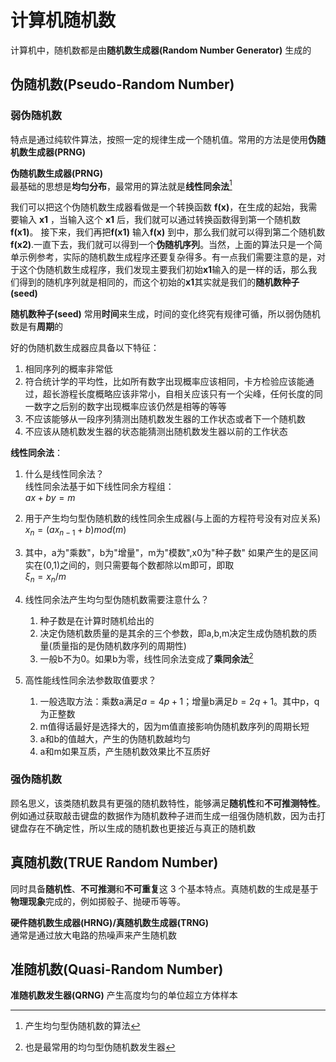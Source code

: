 # 计算机随机数


计算机中，随机数都是由**随机数生成器(Random Number Generator)** 生成的
## 伪随机数(Pseudo-Random Number)
### 弱伪随机数
特点是通过纯软件算法，按照一定的规律生成一个随机值。常用的方法是使用**伪随机数生成器(PRNG)**

**伪随机数生成器(PRNG)**  
最基础的思想是**均匀分布**，最常用的算法就是**线性同余法**[^1]

我们可以把这个伪随机数生成器看做是一个转换函数 **f(x)**，在生成的起始，我需要输入 **x1** ，当输入这个 **x1** 后，我们就可以通过转换函数得到第一个随机数**f(x1)**。 接下来，我们再把**f(x1)** 输入**f(x)** 到中，那么我们就可以得到第二个随机数**f(x2)**.一直下去，我们就可以得到一个**伪随机序列**。当然，上面的算法只是一个简单示例参考，实际的随机数生成程序还要复杂得多。有一点我们需要注意的是，对于这个伪随机数生成程序，我们发现主要我们初始**x1**输入的是一样的话，那么我们得到的随机序列就是相同的，而这个初始的**x1**其实就是我们的**随机数种子(seed)**

**随机数种子(seed)** 常用**时间**来生成，时间的变化终究有规律可循，所以弱伪随机数是有**周期**的

好的伪随机数生成器应具备以下特征：
1. 相同序列的概率非常低
2. 符合统计学的平均性，比如所有数字出现概率应该相同，卡方检验应该能通过，超长游程长度概略应该非常小，自相关应该只有一个尖峰，任何长度的同一数字之后别的数字出现概率应该仍然是相等的等等
3. 不应该能够从一段序列猜测出随机数发生器的工作状态或者下一个随机数
4. 不应该从随机数发生器的状态能猜测出随机数发生器以前的工作状态

**线性同余法**：
1. 什么是线性同余法？  
    线性同余法基于如下线性同余方程组：  
    $ax+by=m$
    
2. 用于产生均匀型伪随机数的线性同余生成器(与上面的方程符号没有对应关系)  
    $x_n=(ax_{n-1}+b)mod(m)$
    
3. 其中，a为"乘数"，b为"增量"，m为"模数",x0为"种子数"
    如果产生的是区间实在(0,1)之间的，则只需要每个数都除以m即可，即取  
    $\xi_n=x_n/m$
    
4. 线性同余法产生均匀型伪随机数需要注意什么？  
    1. 种子数是在计算时随机给出的
    2. 决定伪随机数质量的是其余的三个参数，即a,b,m决定生成伪随机数的质量(质量指的是伪随机数序列的周期性)
    3. 一般b不为0。如果b为零，线性同余法变成了**乘同余法**[^2]

5. 高性能线性同余法参数取值要求？
    1. 一般选取方法：乘数a满足$a=4p+1$；增量b满足$b=2q+1$。其中p，q为正整数
    2. m值得话最好是选择大的，因为m值直接影响伪随机数序列的周期长短
    3. a和b的值越大，产生的伪随机数越均匀
    4. a和m如果互质，产生随机数效果比不互质好

### 强伪随机数
顾名思义，该类随机数具有更强的随机数特性，能够满足**随机性**和**不可推测特性**。例如通过获取敲击键盘的数据作为随机数种子进而生成一组强伪随机数，因为击打键盘存在不确定性，所以生成的随机数也更接近与真正的随机数

## 真随机数(TRUE Random Number)
同时具备**随机性**、**不可推测**和**不可重复**这 3 个基本特点。真随机数的生成是基于**物理现象**完成的，例如掷骰子、抛硬币等等。

**硬件随机数生成器(HRNG)/真随机数生成器(TRNG)**  
通常是通过放大电路的热噪声来产生随机数
## 准随机数(Quasi-Random Number)
**准随机数发生器(QRNG)** 产生高度均匀的单位超立方体样本

[^1]:产生均匀型伪随机数的算法
[^2]:也是最常用的均匀型伪随机数发生器

